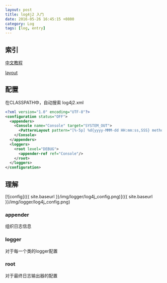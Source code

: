 ```yaml
---
layout: post
title: log4j2 入门
date: 2016-05-26 16:45:15 +0800
category: Log
tags: [log, entry]
---
```


## 索引

[中文教程](https://www.evernote.com/shard/s250/nl/33206666/4396a387-8a50-4958-81f2-869e01a27939/?csrfBusterToken=U%3D1fab18a%3AP%3D%2F%3AE%3D1551063fe5e%3AS%3D9d2285aec34b0159f81a1fca23909e55)

[layout](http://logging.apache.org/log4j/2.x/manual/layouts.html)

## 配置

在CLASSPATH中，自动搜索 log4j2.xml

```xml
<?xml version="1.0" encoding="UTF-8"?>  
<configuration status="OFF">  
  <appenders>  
    <Console name="Console" target="SYSTEM_OUT">  
      <PatternLayout pattern="[%-5p] %d{yyyy-MMM-dd HH:mm:ss,SSS} method:%l%n%m%n"/>  
    </Console>  
  </appenders>  
  <loggers>  
    <root level="DEBUG">  
      <appender-ref ref="Console"/>  
    </root>  
  </loggers>  
</configuration> 
```

## 理解

[![config]({{ site.baseurl }}/img/logger/log4j_config.png)]({{ site.baseurl }}/img/logger/log4j_config.png)

### appender

组织日志信息

### logger

对于每一个类的logger配置

### root

对于最终日志输出器的配置
